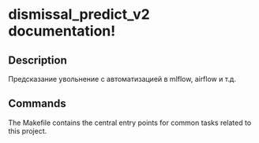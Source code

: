 # dismissal_predict_v2 documentation!

## Description

Предсказание увольнение с автоматизацией в mlflow, airflow и т.д.

## Commands

The Makefile contains the central entry points for common tasks related to this project.

